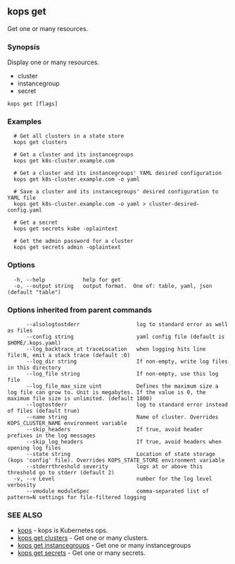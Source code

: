 
<!--- This file is automatically generated by make gen-cli-docs; changes should be made in the go CLI command code (under cmd/kops) -->

## kops get

Get one or many resources.

### Synopsis

Display one or many resources.

  *  cluster
  *  instancegroup
  *  secret

```
kops get [flags]
```

### Examples

```
  # Get all clusters in a state store
  kops get clusters
  
  # Get a cluster and its instancegroups
  kops get k8s-cluster.example.com
  
  # Get a cluster and its instancegroups' YAML desired configuration
  kops get k8s-cluster.example.com -o yaml
  
  # Save a cluster and its instancegroups' desired configuration to YAML file
  kops get k8s-cluster.example.com -o yaml > cluster-desired-config.yaml
  
  # Get a secret
  kops get secrets kube -oplaintext
  
  # Get the admin password for a cluster
  kops get secrets admin -oplaintext
```

### Options

```
  -h, --help            help for get
  -o, --output string   output format.  One of: table, yaml, json (default "table")
```

### Options inherited from parent commands

```
      --alsologtostderr                  log to standard error as well as files
      --config string                    yaml config file (default is $HOME/.kops.yaml)
      --log_backtrace_at traceLocation   when logging hits line file:N, emit a stack trace (default :0)
      --log_dir string                   If non-empty, write log files in this directory
      --log_file string                  If non-empty, use this log file
      --log_file_max_size uint           Defines the maximum size a log file can grow to. Unit is megabytes. If the value is 0, the maximum file size is unlimited. (default 1800)
      --logtostderr                      log to standard error instead of files (default true)
      --name string                      Name of cluster. Overrides KOPS_CLUSTER_NAME environment variable
      --skip_headers                     If true, avoid header prefixes in the log messages
      --skip_log_headers                 If true, avoid headers when opening log files
      --state string                     Location of state storage (kops 'config' file). Overrides KOPS_STATE_STORE environment variable
      --stderrthreshold severity         logs at or above this threshold go to stderr (default 2)
  -v, --v Level                          number for the log level verbosity
      --vmodule moduleSpec               comma-separated list of pattern=N settings for file-filtered logging
```

### SEE ALSO

* [kops](kops.md)	 - kops is Kubernetes ops.
* [kops get clusters](kops_get_clusters.md)	 - Get one or many clusters.
* [kops get instancegroups](kops_get_instancegroups.md)	 - Get one or many instancegroups
* [kops get secrets](kops_get_secrets.md)	 - Get one or many secrets.

